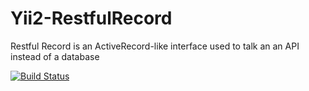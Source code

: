 # Yii2-RestfulRecord

Restful Record is an ActiveRecord-like interface used to talk an an API instead of a database

[![Build Status](https://travis-ci.org/marksost/yii2-restfulrecord.svg?branch=master)](https://travis-ci.org/marksost/yii2-restfulrecord)
